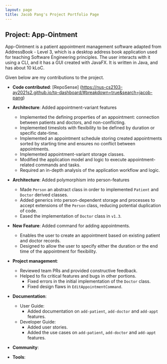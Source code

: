 ```yaml
---
layout: page
title: Jacob Pang's Project Portfolio Page
---
```


## Project: App-Ointment

App-Ointment is a patient appointment management software adapted from AddressBook - Level 3, which is a desktop address book application used for teaching Software Engineering principles. The user interacts with it using a CLI, and it has a GUI created with JavaFX. It is written in Java, and has about 10 kLoC.

Given below are my contributions to the project.

* **Code contributed**: [RepoSense] (https://nus-cs2103-ay2021s2.github.io/tp-dashboard/#breakdown=true&search=jacob-pang)

* **Architecture**: Added appointment-variant features
  * Implemented the defining properties of an appointment: connection between patients and doctors, and non-conflicting.
  * Implemented timeslots with flexibility to be defined by duration or specific date-time.
  * Implemented an appointment schedule storing created appointments sorted by starting time and ensures no conflict between appointments.
  * Implemented appointment-variant storage classes.
  * Modified the application model and logic to execute appointment-related commands and tasks.
  * Required an in-depth analysis of the application workflow and logic.

* **Architecture**: Added polymorphism into person-features
  * Made `Person` an abstract class in order to implemented `Patient` and `Doctor` derived classes.
  * Added generics into person-dependent storage and processes to accept extensions of the `Person` class, reducing potential duplication of code.
  * Eased the implementation of `Doctor` class in `v1.3`.

* **New Feature**: Added command for adding appointments.
  * Enables the user to create an appointment based on existing patient and doctor records.
  * Designed to allow the user to specify either the duration or the end time of the appointment for flexibility.

* **Project management**:
  * Reviewed team PRs and provided constructive feedback.
  * Helped to fix critical features and bugs in other portions.
    * Fixed errors in the initial implementation of the `Doctor` class.
    * Fixed design flaws in `EditAppointmentCommand`.

* **Documentation**:
  * User Guide:
    * Added documentation on `add-patient`, `add-doctor` and `add-appt` features.
  * Developer Guide: 
    * Added user stories.
    * Added the use cases on `add-patient`, `add-doctor` and `add-appt` features.

* **Community**:

* **Tools**:
